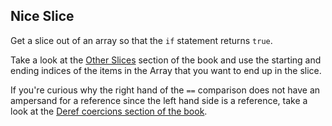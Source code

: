 ## Nice Slice

Get a slice out of an array so that the `if` statement returns `true`.

<div class="hint">
  Take a look at the <a href ="https://doc.rust-lang.org/book/ch04-03-slices.html">Other Slices</a> section of the book  
  and use the starting and ending indices of the items in the Array that you want to end up in the slice.

  If you're curious why the right hand of the `==` comparison does not have an ampersand for a reference since the left hand side is a reference, take a look at the
  <a href ="https://doc.rust-lang.org/book/ch15-02-deref.html">Deref coercions section of the book</a>.
</div>
